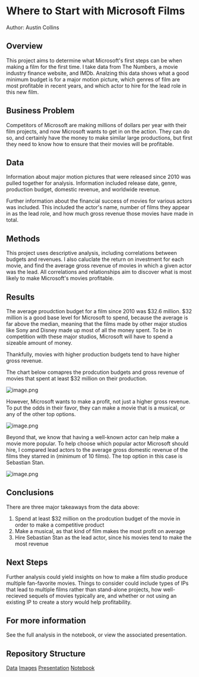 # Where to Start with Microsoft Films

Author: Austin Collins

## Overview

This project aims to determine what Microsoft's first steps can be when making a film for the first time. I take data from The Numbers, a movie industry finance website, and IMDb. Analzing this data shows what a good minimum budget is for a major motion picture, which genres of film are most profitable in recent years, and which actor to hire for the lead role in this new film.

## Business Problem

Competitors of Microsoft are making millions of dollars per year with their film projects, and now Microsoft wants to get in on the action. They can do so, and certainly have the money to make similar large productions, but first they need to know how to ensure that their movies will be profitable.

## Data

Information about major motion pictures that were released since 2010 was pulled together for analysis. Information included release date, genre, production budget, domestic revenue, and worldwide revenue.

Further information about the financial success of movies for various actors was included. This included the actor's name, number of films they appear in as the lead role, and how much gross revenue those movies have made in total.

## Methods

This project uses descriptive analysis, including correlations between budgets and revenues. I also caluclate the return on investment for each movie, and find the average gross revenue of movies in which a given actor was the lead. All correlations and relationships aim to discover what is most likely to make Microsoft's movies profitable. 

## Results

The average proudction budget for a film since 2010 was $32.6 million. $32 million is a good base level for Microsoft to spend, because the average is far above the median, meaning that the films made by other major studios like Sony and  Disney made up most of all the money spent. To be in competition with these major studios, Microsoft will have to spend a sizeable amount of money.

Thankfully, movies with higher production budgets tend to have higher gross revenue. 

The chart below comapres the prodcution budgets and gross revenue of movies that spent at least $32 million on their production.

![image.png](attachment:image.png)

However, Microsoft wants to make a profit, not just a higher gross revenue. To put the odds in their favor, they can make a movie that is a musical, or any of the other top options.

![image.png](attachment:image.png)

Beyond that, we know that having a well-known actor can help make a movie more popular. To help choose which popular actor Microsoft should hire, I compared lead actors to the average gross domestic revenue of the films they starred in (minimum of 10 films). The top option in this case is Sebastian Stan.

![image.png](attachment:image.png)

## Conclusions

There are three major takeaways from the data above:

1. Spend at least $32 million on the prodcution budget of the movie in order to make a competitive product
2. Make a musical, as that kind of film makes the most profit on average
3. Hire Sebastian Stan as the lead actor, since his movies tend to make the most revenue

## Next Steps

Further analysis could yield insights on how to make a film studio produce multiple fan-favorite movies. Things to consider could include types of IPs that lead to multiple films rather than stand-alone projects, how well-recieved sequels of movies typically are, and whether or not using an existing IP to create a story would help profitability.

## For more information

See the full analysis in the notebook, or view the associated presentation.

## Repository Structure
[Data](https://github.com/acollins28/microsoft_films/tree/main/Microsoft_Project/Data)
[Images](https://github.com/acollins28/microsoft_films/tree/main/Microsoft_Project/Images)
[Presentation](https://github.com/acollins28/microsoft_films/blob/main/Microsoft_Project/Presentation.pdf)
[Notebook](https://github.com/acollins28/microsoft_films/blob/main/Microsoft_Project/movie_analysis.ipynb)

